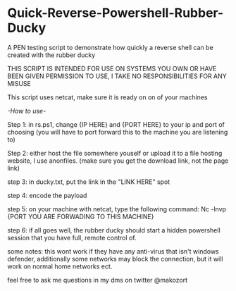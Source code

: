 # Quick-Reverse-Powershell-Rubber-Ducky
A PEN testing script to demonstrate how quickly a reverse shell can be created with the rubber ducky

THIS SCRIPT IS INTENDED FOR USE ON SYSTEMS YOU OWN OR HAVE BEEN GIVEN PERMISSION TO USE, I TAKE NO RESPONSIBILITIES FOR ANY MISUSE


This script uses netcat, make sure it is ready on on of your machines 

_-How to use-_


Step 1: in rs.ps1,  change {IP HERE} and {PORT HERE} to your ip and port of choosing (you will have to port forward this to the machine you are listening to)

Step 2: either host the file somewhere youself or upload it to a file hosting website, I use anonfiles. (make sure you get the download link, not the page link)

step 3: in ducky.txt, put the link in the "LINK HERE" spot

step 4: encode the payload 

step 5: on your machine with netcat, type the following command: Nc -lnvp {PORT YOU ARE FORWADING TO THIS MACHINE}

step 6: if all goes well, the rubber ducky should start a hidden powershell session that you have full, remote control of.

some notes: this wont work if they have any anti-virus that isn't windows defender, additionally some networks may block the connection, but it will work on normal home networks ect.

feel free to ask me questions in my dms on twitter @makozort
